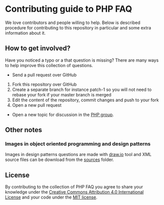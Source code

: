 # Contributing guide to PHP FAQ

We love contributors and people willing to help. Below is described procedure for contributing to this repository in particular and some extra information about it.

## How to get involved?

Have you noticed a typo or a that question is missing? There are many ways to help improve this collection of questions.

* Send a pull request over GitHub

1. Fork this repository over GitHub
2. Create a separate branch for instance patch-1 so you will not need to rebase your fork if your master branch is merged
3. Edit the content of the repository, commit changes and push to your fork
4. Open a new pull request

* Open a new topic for discussion in the [PHP group][php-group].

## Other notes

### Images in object oriented programming and design patterns

Images in design patterns questions are made with [draw.io](https://draw.io) tool and XML source files can be download from the [sources](images/design-patterns/sources) folder.

## License

By contributing to the collection of PHP FAQ you agree to share your knowledge under the [Creative Commons Attribution 4.0 International License](LICENSE) and your code under the [MIT license](LICENSE).

[php-group]: https://www.facebook.com/groups/2204685680/
